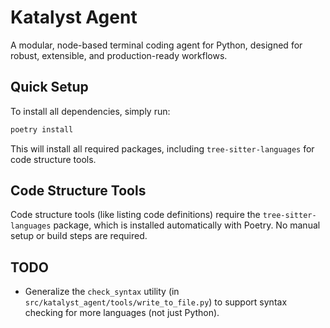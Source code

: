 # Katalyst Agent

A modular, node-based terminal coding agent for Python, designed for robust, extensible, and production-ready workflows.

## Quick Setup

To install all dependencies, simply run:

```bash
poetry install
```

This will install all required packages, including `tree-sitter-languages` for code structure tools.

## Code Structure Tools

Code structure tools (like listing code definitions) require the `tree-sitter-languages` package, which is installed automatically with Poetry. No manual setup or build steps are required.

## TODO

- Generalize the `check_syntax` utility (in `src/katalyst_agent/tools/write_to_file.py`) to support syntax checking for more languages (not just Python).

<!-- More TODOs will be added here as the project evolves. --> 